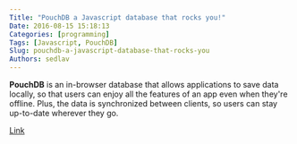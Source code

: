 ```yaml
---
Title: "PouchDB a Javascript database that rocks you!"
Date: 2016-08-15 15:18:13
Categories: [programming]
Tags: [Javascript, PouchDB]
Slug: pouchdb-a-javascript-database-that-rocks-you
Authors: sedlav
---
```


**PouchDB** is an in-browser database that allows applications to save data locally, so that users can enjoy all the features of an app even when they're offline. Plus, the data is synchronized between clients, so users can stay up-to-date wherever they go.

[Link](https://pouchdb.com/learn.html)
